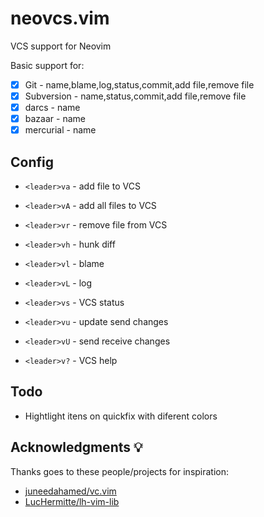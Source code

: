 # neovcs.vim

VCS support for Neovim

Basic support for:

- [x] Git - name,blame,log,status,commit,add file,remove file
- [x] Subversion - name,status,commit,add file,remove file
- [x] darcs - name
- [x] bazaar - name
- [x] mercurial - name

## Config

- `<leader>va` - add file to VCS
- `<leader>vA` - add all files to VCS
- `<leader>vr` - remove file from VCS

- `<leader>vh` - hunk diff

- `<leader>vl` - blame
- `<leader>vL` - log
- `<leader>vs` - VCS status

- `<leader>vu` - update send changes
- `<leader>vU` - send receive changes

- `<leader>v?` - VCS help

## Todo

- Hightlight itens on quickfix with diferent colors

## Acknowledgments 💡

Thanks goes to these people/projects for inspiration:

- [juneedahamed/vc.vim](https://github.com/juneedahamed/vc.vim)
- [LucHermitte/lh-vim-lib](https://github.com/LucHermitte/lh-vim-lib)


